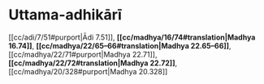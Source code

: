 # Uttama-adhikārī

[[cc/adi/7/51#purport|Ādi 7.51]], **[[cc/madhya/16/74#translation|Madhya 16.74]]**, **[[cc/madhya/22/65–66#translation|Madhya 22.65–66]]**, [[cc/madhya/22/71#purport|Madhya 22.71]], **[[cc/madhya/22/72#translation|Madhya 22.72]]**, [[cc/madhya/20/328#purport|Madhya 20.328]]

